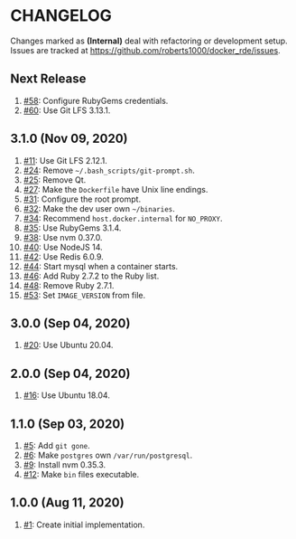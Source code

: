 # CHANGELOG

Changes marked as **(Internal)** deal with refactoring or development setup. Issues are tracked at https://github.com/roberts1000/docker_rde/issues.

## Next Release

1. [#58](../../issues/58): Configure RubyGems credentials.
1. [#60](../../issues/60): Use Git LFS 3.13.1.

## 3.1.0 (Nov 09, 2020)

1. [#11](../../issues/11): Use Git LFS 2.12.1.
1. [#24](../../issues/24): Remove `~/.bash_scripts/git-prompt.sh`.
1. [#25](../../issues/25): Remove Qt.
1. [#27](../../issues/27): Make the `Dockerfile` have Unix line endings.
1. [#31](../../issues/31): Configure the root prompt.
1. [#32](../../issues/32): Make the dev user own `~/binaries`.
1. [#34](../../issues/34): Recommend `host.docker.internal` for `NO_PROXY`.
1. [#35](../../issues/35): Use RubyGems 3.1.4.
1. [#38](../../issues/38): Use nvm 0.37.0.
1. [#40](../../issues/40): Use NodeJS 14.
1. [#42](../../issues/40): Use Redis 6.0.9.
1. [#44](../../issues/40): Start mysql when a container starts.
1. [#46](../../issues/46): Add Ruby 2.7.2 to the Ruby list.
1. [#48](../../issues/48): Remove Ruby 2.7.1.
1. [#53](../../issues/53): Set `IMAGE_VERSION` from file.

## 3.0.0 (Sep 04, 2020)

1. [#20](../../issues/20): Use Ubuntu 20.04.

## 2.0.0 (Sep 04, 2020)

1. [#16](../../issues/16): Use Ubuntu 18.04.

## 1.1.0 (Sep 03, 2020)

1. [#5](../../issues/5): Add `git gone`.
1. [#6](../../issues/6): Make `postgres` own `/var/run/postgresql`.
1. [#9](../../issues/9): Install nvm 0.35.3.
1. [#12](../../issues/12): Make `bin` files executable.

## 1.0.0 (Aug 11, 2020)

1. [#1](../../issues/1): Create initial implementation.
